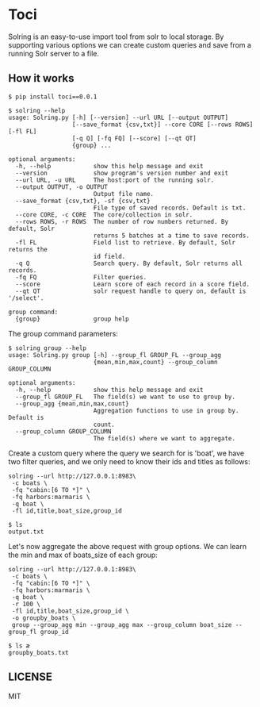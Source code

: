 # Toci

Solring is an easy-to-use import tool from solr to local storage. By supporting various options we can create custom
queries and save from a running Solr server to a file.

## How it works

```
$ pip install toci==0.0.1

$ solring --help  
usage: Solring.py [-h] [--version] --url URL [--output OUTPUT]
                  [--save_format {csv,txt}] --core CORE [--rows ROWS] [-fl FL]
                  [-q Q] [-fq FQ] [--score] [--qt QT]
                  {group} ...

optional arguments:
  -h, --help            show this help message and exit
  --version             show program's version number and exit
  --url URL, -u URL     The host:port of the running solr.
  --output OUTPUT, -o OUTPUT
                        Output file name.
  --save_format {csv,txt}, -sf {csv,txt}
                        File type of saved records. Default is txt.
  --core CORE, -c CORE  The core/collection in solr.
  --rows ROWS, -r ROWS  The number of row numbers returned. By default, Solr
                        returns 5 batches at a time to save records.
  -fl FL                Field list to retrieve. By default, Solr returns the
                        id field.
  -q Q                  Search query. By default, Solr returns all records.
  -fq FQ                Filter queries.
  --score               Learn score of each record in a score field.
  --qt QT               solr request handle to query on, default is '/select'.

group command:
  {group}               group help
```

The group command parameters:

```
$ solring group --help
usage: Solring.py group [-h] --group_fl GROUP_FL --group_agg
                        {mean,min,max,count} --group_column GROUP_COLUMN

optional arguments:
  -h, --help            show this help message and exit
  --group_fl GROUP_FL   The field(s) we want to use to group by.
  --group_agg {mean,min,max,count}
                        Aggregation functions to use in group by. Default is
                        count.
  --group_column GROUP_COLUMN
                        The field(s) where we want to aggregate.
```

Create a custom query where the query we search for is 'boat', we have two filter queries, and we only need to know
their ids and titles as follows:

```
solring --url http://127.0.0.1:8983\ 
 -c boats \
 -fq "cabin:[6 TO *]" \
 -fq harbors:marmaris \
 -q boat \
 -fl id,title,boat_size,group_id

$ ls 
output.txt
```

Let's now aggregate the above request with group options. We can learn the min and max of boats_size of each group:

```
solring --url http://127.0.0.1:8983\ 
 -c boats \
 -fq "cabin:[6 TO *]" \
 -fq harbors:marmaris \
 -q boat \
 -r 100 \
 -fl id,title,boat_size,group_id \
 -o groupby_boats \
 group --group_agg min --group_agg max --group_column boat_size --group_fl group_id

$ ls æ
groupby_boats.txt
```
## LICENSE

MIT


